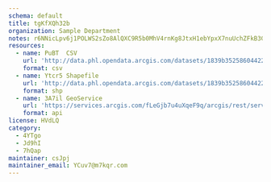 ```yaml
---
schema: default
title: tgKfXQh32b 
organization: Sample Department 
notes: r6NNicLpv6j1POLWS2sZo8AlQXC9R5b0MhV4rnKg8JtxH1ebYpxX7nuUchZFkB3GMI9mHGEmDaWg0 dDtT5uIk3oFAYCdSfEqzjU 
resources:
  - name: PuBT  CSV
    url: 'http://data.phl.opendata.arcgis.com/datasets/1839b35258604422b0b520cbb668df0d_0.csv'
    format: csv
  - name: Ytcr5 Shapefile
    url: 'http://data.phl.opendata.arcgis.com/datasets/1839b35258604422b0b520cbb668df0d_0.zip'
    format: shp
  - name: 3A7il GeoService
    url: 'https://services.arcgis.com/fLeGjb7u4uXqeF9q/arcgis/rest/services/Air_Monitoring_Stations/FeatureServer/0/query'
    format: api
license: HVdLQ 
category:
  - 4YTgo 
  - Jd9hI 
  - 7hQap 
maintainer: csJpj  
maintainer_email: YCuv7@m7kqr.com
---
```

